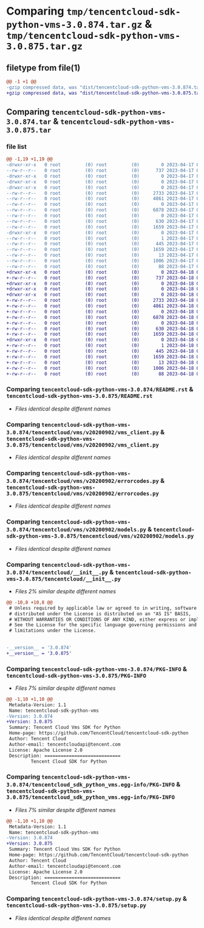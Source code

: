 # Comparing `tmp/tencentcloud-sdk-python-vms-3.0.874.tar.gz` & `tmp/tencentcloud-sdk-python-vms-3.0.875.tar.gz`

## filetype from file(1)

```diff
@@ -1 +1 @@
-gzip compressed data, was "dist/tencentcloud-sdk-python-vms-3.0.874.tar", last modified: Mon Apr 17 00:54:06 2023, max compression
+gzip compressed data, was "dist/tencentcloud-sdk-python-vms-3.0.875.tar", last modified: Tue Apr 18 01:04:46 2023, max compression
```

## Comparing `tencentcloud-sdk-python-vms-3.0.874.tar` & `tencentcloud-sdk-python-vms-3.0.875.tar`

### file list

```diff
@@ -1,19 +1,19 @@
-drwxr-xr-x   0 root         (0) root         (0)        0 2023-04-17 00:54:06.000000 tencentcloud-sdk-python-vms-3.0.874/
--rw-r--r--   0 root         (0) root         (0)      737 2023-04-17 00:54:06.000000 tencentcloud-sdk-python-vms-3.0.874/README.rst
-drwxr-xr-x   0 root         (0) root         (0)        0 2023-04-17 00:54:06.000000 tencentcloud-sdk-python-vms-3.0.874/tencentcloud/
-drwxr-xr-x   0 root         (0) root         (0)        0 2023-04-17 00:54:06.000000 tencentcloud-sdk-python-vms-3.0.874/tencentcloud/vms/
-drwxr-xr-x   0 root         (0) root         (0)        0 2023-04-17 00:54:06.000000 tencentcloud-sdk-python-vms-3.0.874/tencentcloud/vms/v20200902/
--rw-r--r--   0 root         (0) root         (0)     2733 2023-04-17 00:54:06.000000 tencentcloud-sdk-python-vms-3.0.874/tencentcloud/vms/v20200902/vms_client.py
--rw-r--r--   0 root         (0) root         (0)     4861 2023-04-17 00:54:06.000000 tencentcloud-sdk-python-vms-3.0.874/tencentcloud/vms/v20200902/errorcodes.py
--rw-r--r--   0 root         (0) root         (0)        0 2023-04-17 00:54:06.000000 tencentcloud-sdk-python-vms-3.0.874/tencentcloud/vms/v20200902/__init__.py
--rw-r--r--   0 root         (0) root         (0)     6878 2023-04-17 00:54:06.000000 tencentcloud-sdk-python-vms-3.0.874/tencentcloud/vms/v20200902/models.py
--rw-r--r--   0 root         (0) root         (0)        0 2023-04-17 00:54:06.000000 tencentcloud-sdk-python-vms-3.0.874/tencentcloud/vms/__init__.py
--rw-r--r--   0 root         (0) root         (0)      630 2023-04-17 00:54:06.000000 tencentcloud-sdk-python-vms-3.0.874/tencentcloud/__init__.py
--rw-r--r--   0 root         (0) root         (0)     1659 2023-04-17 00:54:06.000000 tencentcloud-sdk-python-vms-3.0.874/PKG-INFO
-drwxr-xr-x   0 root         (0) root         (0)        0 2023-04-17 00:54:06.000000 tencentcloud-sdk-python-vms-3.0.874/tencentcloud_sdk_python_vms.egg-info/
--rw-r--r--   0 root         (0) root         (0)        1 2023-04-17 00:54:06.000000 tencentcloud-sdk-python-vms-3.0.874/tencentcloud_sdk_python_vms.egg-info/dependency_links.txt
--rw-r--r--   0 root         (0) root         (0)      445 2023-04-17 00:54:06.000000 tencentcloud-sdk-python-vms-3.0.874/tencentcloud_sdk_python_vms.egg-info/SOURCES.txt
--rw-r--r--   0 root         (0) root         (0)     1659 2023-04-17 00:54:06.000000 tencentcloud-sdk-python-vms-3.0.874/tencentcloud_sdk_python_vms.egg-info/PKG-INFO
--rw-r--r--   0 root         (0) root         (0)       13 2023-04-17 00:54:06.000000 tencentcloud-sdk-python-vms-3.0.874/tencentcloud_sdk_python_vms.egg-info/top_level.txt
--rw-r--r--   0 root         (0) root         (0)     1006 2023-04-17 00:54:06.000000 tencentcloud-sdk-python-vms-3.0.874/setup.py
--rw-r--r--   0 root         (0) root         (0)       88 2023-04-17 00:54:06.000000 tencentcloud-sdk-python-vms-3.0.874/setup.cfg
+drwxr-xr-x   0 root         (0) root         (0)        0 2023-04-18 01:04:46.000000 tencentcloud-sdk-python-vms-3.0.875/
+-rw-r--r--   0 root         (0) root         (0)      737 2023-04-18 01:04:46.000000 tencentcloud-sdk-python-vms-3.0.875/README.rst
+drwxr-xr-x   0 root         (0) root         (0)        0 2023-04-18 01:04:46.000000 tencentcloud-sdk-python-vms-3.0.875/tencentcloud/
+drwxr-xr-x   0 root         (0) root         (0)        0 2023-04-18 01:04:46.000000 tencentcloud-sdk-python-vms-3.0.875/tencentcloud/vms/
+drwxr-xr-x   0 root         (0) root         (0)        0 2023-04-18 01:04:46.000000 tencentcloud-sdk-python-vms-3.0.875/tencentcloud/vms/v20200902/
+-rw-r--r--   0 root         (0) root         (0)     2733 2023-04-18 01:04:46.000000 tencentcloud-sdk-python-vms-3.0.875/tencentcloud/vms/v20200902/vms_client.py
+-rw-r--r--   0 root         (0) root         (0)     4861 2023-04-18 01:04:46.000000 tencentcloud-sdk-python-vms-3.0.875/tencentcloud/vms/v20200902/errorcodes.py
+-rw-r--r--   0 root         (0) root         (0)        0 2023-04-18 01:04:46.000000 tencentcloud-sdk-python-vms-3.0.875/tencentcloud/vms/v20200902/__init__.py
+-rw-r--r--   0 root         (0) root         (0)     6878 2023-04-18 01:04:46.000000 tencentcloud-sdk-python-vms-3.0.875/tencentcloud/vms/v20200902/models.py
+-rw-r--r--   0 root         (0) root         (0)        0 2023-04-18 01:04:46.000000 tencentcloud-sdk-python-vms-3.0.875/tencentcloud/vms/__init__.py
+-rw-r--r--   0 root         (0) root         (0)      630 2023-04-18 01:04:46.000000 tencentcloud-sdk-python-vms-3.0.875/tencentcloud/__init__.py
+-rw-r--r--   0 root         (0) root         (0)     1659 2023-04-18 01:04:46.000000 tencentcloud-sdk-python-vms-3.0.875/PKG-INFO
+drwxr-xr-x   0 root         (0) root         (0)        0 2023-04-18 01:04:46.000000 tencentcloud-sdk-python-vms-3.0.875/tencentcloud_sdk_python_vms.egg-info/
+-rw-r--r--   0 root         (0) root         (0)        1 2023-04-18 01:04:46.000000 tencentcloud-sdk-python-vms-3.0.875/tencentcloud_sdk_python_vms.egg-info/dependency_links.txt
+-rw-r--r--   0 root         (0) root         (0)      445 2023-04-18 01:04:46.000000 tencentcloud-sdk-python-vms-3.0.875/tencentcloud_sdk_python_vms.egg-info/SOURCES.txt
+-rw-r--r--   0 root         (0) root         (0)     1659 2023-04-18 01:04:46.000000 tencentcloud-sdk-python-vms-3.0.875/tencentcloud_sdk_python_vms.egg-info/PKG-INFO
+-rw-r--r--   0 root         (0) root         (0)       13 2023-04-18 01:04:46.000000 tencentcloud-sdk-python-vms-3.0.875/tencentcloud_sdk_python_vms.egg-info/top_level.txt
+-rw-r--r--   0 root         (0) root         (0)     1006 2023-04-18 01:04:46.000000 tencentcloud-sdk-python-vms-3.0.875/setup.py
+-rw-r--r--   0 root         (0) root         (0)       88 2023-04-18 01:04:46.000000 tencentcloud-sdk-python-vms-3.0.875/setup.cfg
```

### Comparing `tencentcloud-sdk-python-vms-3.0.874/README.rst` & `tencentcloud-sdk-python-vms-3.0.875/README.rst`

 * *Files identical despite different names*

### Comparing `tencentcloud-sdk-python-vms-3.0.874/tencentcloud/vms/v20200902/vms_client.py` & `tencentcloud-sdk-python-vms-3.0.875/tencentcloud/vms/v20200902/vms_client.py`

 * *Files identical despite different names*

### Comparing `tencentcloud-sdk-python-vms-3.0.874/tencentcloud/vms/v20200902/errorcodes.py` & `tencentcloud-sdk-python-vms-3.0.875/tencentcloud/vms/v20200902/errorcodes.py`

 * *Files identical despite different names*

### Comparing `tencentcloud-sdk-python-vms-3.0.874/tencentcloud/vms/v20200902/models.py` & `tencentcloud-sdk-python-vms-3.0.875/tencentcloud/vms/v20200902/models.py`

 * *Files identical despite different names*

### Comparing `tencentcloud-sdk-python-vms-3.0.874/tencentcloud/__init__.py` & `tencentcloud-sdk-python-vms-3.0.875/tencentcloud/__init__.py`

 * *Files 2% similar despite different names*

```diff
@@ -10,8 +10,8 @@
 # Unless required by applicable law or agreed to in writing, software
 # distributed under the License is distributed on an "AS IS" BASIS,
 # WITHOUT WARRANTIES OR CONDITIONS OF ANY KIND, either express or implied.
 # See the License for the specific language governing permissions and
 # limitations under the License.
 
 
-__version__ = '3.0.874'
+__version__ = '3.0.875'
```

### Comparing `tencentcloud-sdk-python-vms-3.0.874/PKG-INFO` & `tencentcloud-sdk-python-vms-3.0.875/PKG-INFO`

 * *Files 7% similar despite different names*

```diff
@@ -1,10 +1,10 @@
 Metadata-Version: 1.1
 Name: tencentcloud-sdk-python-vms
-Version: 3.0.874
+Version: 3.0.875
 Summary: Tencent Cloud Vms SDK for Python
 Home-page: https://github.com/TencentCloud/tencentcloud-sdk-python
 Author: Tencent Cloud
 Author-email: tencentcloudapi@tencent.com
 License: Apache License 2.0
 Description: ============================
         Tencent Cloud SDK for Python
```

### Comparing `tencentcloud-sdk-python-vms-3.0.874/tencentcloud_sdk_python_vms.egg-info/PKG-INFO` & `tencentcloud-sdk-python-vms-3.0.875/tencentcloud_sdk_python_vms.egg-info/PKG-INFO`

 * *Files 7% similar despite different names*

```diff
@@ -1,10 +1,10 @@
 Metadata-Version: 1.1
 Name: tencentcloud-sdk-python-vms
-Version: 3.0.874
+Version: 3.0.875
 Summary: Tencent Cloud Vms SDK for Python
 Home-page: https://github.com/TencentCloud/tencentcloud-sdk-python
 Author: Tencent Cloud
 Author-email: tencentcloudapi@tencent.com
 License: Apache License 2.0
 Description: ============================
         Tencent Cloud SDK for Python
```

### Comparing `tencentcloud-sdk-python-vms-3.0.874/setup.py` & `tencentcloud-sdk-python-vms-3.0.875/setup.py`

 * *Files identical despite different names*

